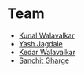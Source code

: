 # Team

* [Kunal Walavalkar](https://www.linkedin.com/in/kunull/)
* [Yash Jagdale](https://www.linkedin.com/in/yash-jagdale-6946a0254/)
* [Kedar Walavalkar](https://www.linkedin.com/in/kedar-walavalkar/)
* [Sanchit Gharge](https://www.linkedin.com/in/sanchit-gharge-591048211/)
